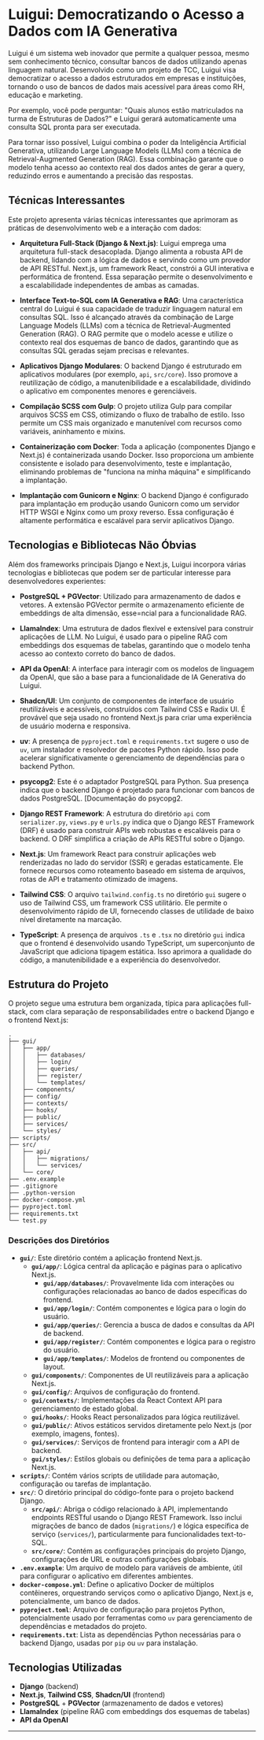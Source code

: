 # Luigui: Democratizando o Acesso a Dados com IA Generativa

Luigui é um sistema web inovador que permite a qualquer pessoa, mesmo sem conhecimento técnico, consultar bancos de dados utilizando apenas linguagem natural. Desenvolvido como um projeto de TCC, Luigui visa democratizar o acesso a dados estruturados em empresas e instituições, tornando o uso de bancos de dados mais acessível para áreas como RH, educação e marketing.

Por exemplo, você pode perguntar: "Quais alunos estão matriculados na turma de Estruturas de Dados?" e Luigui gerará automaticamente uma consulta SQL pronta para ser executada.

Para tornar isso possível, Luigui combina o poder da Inteligência Artificial Generativa, utilizando Large Language Models (LLMs) com a técnica de Retrieval-Augmented Generation (RAG). Essa combinação garante que o modelo tenha acesso ao contexto real dos dados antes de gerar a query, reduzindo erros e aumentando a precisão das respostas.




## Técnicas Interessantes

Este projeto apresenta várias técnicas interessantes que aprimoram as práticas de desenvolvimento web e a interação com dados:

*   **Arquitetura Full-Stack (Django & Next.js)**: Luigui emprega uma arquitetura full-stack desacoplada. Django alimenta a robusta API de backend, lidando com a lógica de dados e servindo como um provedor de API RESTful. Next.js, um framework React, constrói a GUI interativa e performática de frontend. Essa separação permite o desenvolvimento e a escalabilidade independentes de ambas as camadas.

*   **Interface Text-to-SQL com IA Generativa e RAG**: Uma característica central do Luigui é sua capacidade de traduzir linguagem natural em consultas SQL. Isso é alcançado através da combinação de Large Language Models (LLMs) com a técnica de Retrieval-Augmented Generation (RAG). O RAG permite que o modelo acesse e utilize o contexto real dos esquemas de banco de dados, garantindo que as consultas SQL geradas sejam precisas e relevantes. 

*   **Aplicativos Django Modulares**: O backend Django é estruturado em aplicativos modulares (por exemplo, `api`, `src/core`). Isso promove a reutilização de código, a manutenibilidade e a escalabilidade, dividindo o aplicativo em componentes menores e gerenciáveis.

*   **Compilação SCSS com Gulp**: O projeto utiliza Gulp para compilar arquivos SCSS em CSS, otimizando o fluxo de trabalho de estilo. Isso permite um CSS mais organizado e manutenível com recursos como variáveis, aninhamento e mixins. 

*   **Containerização com Docker**: Toda a aplicação (componentes Django e Next.js) é containerizada usando Docker. Isso proporciona um ambiente consistente e isolado para desenvolvimento, teste e implantação, eliminando problemas de "funciona na minha máquina" e simplificando a implantação.

*   **Implantação com Gunicorn e Nginx**: O backend Django é configurado para implantação em produção usando Gunicorn como um servidor HTTP WSGI e Nginx como um proxy reverso. Essa configuração é altamente performática e escalável para servir aplicativos Django.


## Tecnologias e Bibliotecas Não Óbvias

Além dos frameworks principais Django e Next.js, Luigui incorpora várias tecnologias e bibliotecas que podem ser de particular interesse para desenvolvedores experientes:

*   **PostgreSQL + PGVector**: Utilizado para armazenamento de dados e vetores. A extensão PGVector permite o armazenamento eficiente de embeddings de alta dimensão, esse=ncial para a funcionalidade RAG.

*   **LlamaIndex**: Uma estrutura de dados flexível e extensível para construir aplicações de LLM. No Luigui, é usado para o pipeline RAG com embeddings dos esquemas de tabelas, garantindo que o modelo tenha acesso ao contexto correto do banco de dados.

*   **API da OpenAI**: A interface para interagir com os modelos de linguagem da OpenAI, que são a base para a funcionalidade de IA Generativa do Luigui.

*   **Shadcn/UI**: Um conjunto de componentes de interface de usuário reutilizáveis e acessíveis, construídos com Tailwind CSS e Radix UI. É provável que seja usado no frontend Next.js para criar uma experiência de usuário moderna e responsiva.

*   **uv**: A presença de `pyproject.toml` e `requirements.txt` sugere o uso de `uv`, um instalador e resolvedor de pacotes Python rápido. Isso pode acelerar significativamente o gerenciamento de dependências para o backend Python.

*   **psycopg2**: Este é o adaptador PostgreSQL para Python. Sua presença indica que o backend Django é projetado para funcionar com bancos de dados PostgreSQL. [Documentação do psycopg2.

*   **Django REST Framework**: A estrutura do diretório `api` com `serializer.py`, `views.py` e `urls.py` indica que o Django REST Framework (DRF) é usado para construir APIs web robustas e escaláveis para o backend. O DRF simplifica a criação de APIs RESTful sobre o Django.

*   **Next.js**: Um framework React para construir aplicações web renderizadas no lado do servidor (SSR) e geradas estaticamente. Ele fornece recursos como roteamento baseado em sistema de arquivos, rotas de API e tratamento otimizado de imagens.

*   **Tailwind CSS**: O arquivo `tailwind.config.ts` no diretório `gui` sugere o uso de Tailwind CSS, um framework CSS utilitário. Ele permite o desenvolvimento rápido de UI, fornecendo classes de utilidade de baixo nível diretamente na marcação.

*   **TypeScript**: A presença de arquivos `.ts` e `.tsx` no diretório `gui` indica que o frontend é desenvolvido usando TypeScript, um superconjunto de JavaScript que adiciona tipagem estática. Isso aprimora a qualidade do código, a manutenibilidade e a experiência do desenvolvedor.




## Estrutura do Projeto

O projeto segue uma estrutura bem organizada, típica para aplicações full-stack, com clara separação de responsabilidades entre o backend Django e o frontend Next.js:

```
.
├── gui/
│   ├── app/
│   │   ├── databases/
│   │   ├── login/
│   │   ├── queries/
│   │   ├── register/
│   │   └── templates/
│   ├── components/
│   ├── config/
│   ├── contexts/
│   ├── hooks/
│   ├── public/
│   ├── services/
│   └── styles/
├── scripts/
├── src/
│   ├── api/
│   │   ├── migrations/
│   │   └── services/
│   └── core/
├── .env.example
├── .gitignore
├── .python-version
├── docker-compose.yml
├── pyproject.toml
├── requirements.txt
└── test.py
```

### Descrições dos Diretórios

*   **`gui/`**: Este diretório contém a aplicação frontend Next.js.
    *   **`gui/app/`**: Lógica central da aplicação e páginas para o aplicativo Next.js.
        *   **`gui/app/databases/`**: Provavelmente lida com interações ou configurações relacionadas ao banco de dados específicas do frontend.
        *   **`gui/app/login/`**: Contém componentes e lógica para o login do usuário.
        *   **`gui/app/queries/`**: Gerencia a busca de dados e consultas da API de backend.
        *   **`gui/app/register/`**: Contém componentes e lógica para o registro do usuário.
        *   **`gui/app/templates/`**: Modelos de frontend ou componentes de layout.
    *   **`gui/components/`**: Componentes de UI reutilizáveis para a aplicação Next.js.
    *   **`gui/config/`**: Arquivos de configuração do frontend.
    *   **`gui/contexts/`**: Implementações da React Context API para gerenciamento de estado global.
    *   **`gui/hooks/`**: Hooks React personalizados para lógica reutilizável.
    *   **`gui/public/`**: Ativos estáticos servidos diretamente pelo Next.js (por exemplo, imagens, fontes).
    *   **`gui/services/`**: Serviços de frontend para interagir com a API de backend.
    *   **`gui/styles/`**: Estilos globais ou definições de tema para a aplicação Next.js.
*   **`scripts/`**: Contém vários scripts de utilidade para automação, configuração ou tarefas de implantação.
*   **`src/`**: O diretório principal do código-fonte para o projeto backend Django.
    *   **`src/api/`**: Abriga o código relacionado à API, implementando endpoints RESTful usando o Django REST Framework. Isso inclui migrações de banco de dados (`migrations/`) e lógica específica de serviço (`services/`), particularmente para funcionalidades text-to-SQL.
    *   **`src/core/`**: Contém as configurações principais do projeto Django, configurações de URL e outras configurações globais.
*   **`.env.example`**: Um arquivo de modelo para variáveis de ambiente, útil para configurar o aplicativo em diferentes ambientes.
*   **`docker-compose.yml`**: Define o aplicativo Docker de múltiplos contêineres, orquestrando serviços como o aplicativo Django, Next.js e, potencialmente, um banco de dados.
*   **`pyproject.toml`**: Arquivo de configuração para projetos Python, potencialmente usado por ferramentas como `uv` para gerenciamento de dependências e metadados do projeto.
*   **`requirements.txt`**: Lista as dependências Python necessárias para o backend Django, usadas por `pip` ou `uv` para instalação.



## Tecnologias Utilizadas

*   **Django** (backend)
*   **Next.js**, **Tailwind CSS**, **Shadcn/UI** (frontend)
*   **PostgreSQL** + **PGVector** (armazenamento de dados e vetores)
*   **LlamaIndex** (pipeline RAG com embeddings dos esquemas de tabelas)
*   **API da OpenAI**



****
